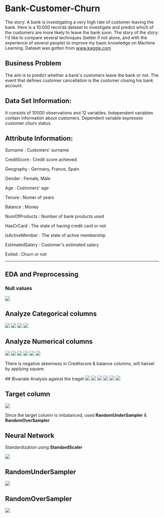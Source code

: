# Bank-Customer-Churn
The story: A bank is investigating a very high rate of customer leaving the bank. Here is a 10.000 records dataset to investigate and predict which of the customers are more likely to leave the bank soon.  The story of the story: I'd like to compare several techniques (better if not alone, and with the experience of several people) to improve my basic knowledge on Machine Learning.
Dataset was gotten from www.kaggle.com

## Business Problem

The aim is to predict whether a bank's customers leave the bank or not.
The event that defines customer cancellation is the customer closing his bank account.

## Data Set Information:

It consists of 10000 observations and 12 variables.
Independent variables contain information about customers.
Dependent variable expresses customer churn status.

## Attribute Information:

Surname : Customers' surname

CreditScore : Credit score achieved

Geography : Germany, France, Spain

Gender : Female, Male

Age : Customers' age

Tenure : Numer of years

Balance : Money

NumOfProducts : Number of bank products used

HasCrCard : The state of having credit card or not

IsActiveMember : The state of active membership

EstimatedSalary : Customer's estimated salary

Exited : Churn or not

-----------------------------------------------------------------------------------------------------------------------------------------------------------------

## EDA and Preprocessing

### Null values
<img src="Figures/Fig1.png">

## Analyze Categorical columns

<img src="Figures/Fig2.png">
<img src="Figures/Fig3.png">
<img src="Figures/Fig4.png">
<img src="Figures/Fig5.png">

## Analyze Numerical columns

<img src="Figures/Fig6.png">
<img src="Figures/Fig7.png">
<img src="Figures/Fig8.png">
<img src="Figures/Fig9.png">
<img src="Figures/Fig10.png">
<img src="Figures/Fig11.png">

<p>There is negative skewnwss in Creditscore & balance columns, will hansel by applying square.</p>
## Bivariate Analysis against the traget

<img src="Figures/Fig12.png">
<img src="Figures/Fig13.png">
<img src="Figures/Fig14.png">
<img src="Figures/Fig15.png">
<img src="Figures/Fig16.png">
<img src="Figures/Fig17.png">

## Target column

<img src="Figures/Fig18.png">
<p> Since the target column is  imbalanced, used <b>RandomUnderSampler</b> & <b>RandomOverSampler</b> </p>

## Neural Network

<p> Standardization using <b>StandardScaler</b> </p>
<img src="Figures/Fig19.png">

## RandomUnderSampler

<img src="Figures/Fig20.png">

## RandomOverSampler

<img src="Figures/Fig21.png">
